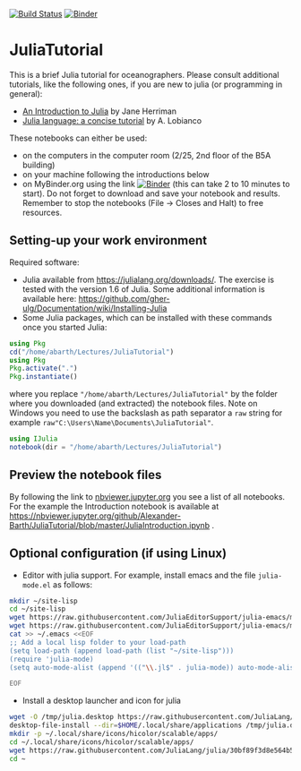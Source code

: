 [![Build Status](https://github.com/Alexander-Barth/JuliaTutorial/workflows/CI/badge.svg)](https://github.com/Alexander-Barth/JuliaTutorial/actions) [![Binder](https://mybinder.org/badge_logo.svg)](https://mybinder.org/v2/gh/Alexander-Barth/JuliaTutorial/master?filepath=Julia%20Tutorial%20of%20Data%20Analysis%20in%20Oceanography.ipynb)


# JuliaTutorial

This is a brief Julia tutorial for oceanographers. Please consult additional tutorials, like the following ones, if you are new to julia (or programming in general):

* [An Introduction to Julia](https://www.youtube.com/watch?v=8h8rQyEpiZA) by Jane Herriman
* [Julia language: a concise tutorial](https://syl1.gitbook.io/julia-language-a-concise-tutorial) by A. Lobianco

These notebooks can either be used:
* on the computers in the computer room (2/25, 2nd floor of the B5A building)
* on your machine following the introductions below
* on MyBinder.org using the link [![Binder](https://mybinder.org/badge_logo.svg)](https://mybinder.org/v2/gh/Alexander-Barth/JuliaTutorial/master?filepath=Julia%20Tutorial%20of%20Data%20Analysis%20in%20Oceanography.ipynb) (this can take 2 to 10 minutes to start). Do not forget to download and save your notebook and results. Remember to stop the notebooks (File -> Closes and Halt) to free resources.


## Setting-up your work environment

Required software:

* Julia available from https://julialang.org/downloads/. The exercise is tested with the version 1.6 of Julia. Some additional information is available here: https://github.com/gher-ulg/Documentation/wiki/Installing-Julia
* Some Julia packages, which can be installed with these commands once you started Julia:

```julia
using Pkg
cd("/home/abarth/Lectures/JuliaTutorial")
using Pkg
Pkg.activate(".")
Pkg.instantiate()
```
where you replace `"/home/abarth/Lectures/JuliaTutorial"` by the folder where you downloaded (and extracted) the notebook files. Note on Windows you need to use the backslash as path separator a `raw` string for example `raw"C:\Users\Name\Documents\JuliaTutorial"`.


```julia
using IJulia
notebook(dir = "/home/abarth/Lectures/JuliaTutorial")
```


## Preview the notebook files

By following the link to [nbviewer.jupyter.org](https://nbviewer.jupyter.org/github/Alexander-Barth/JuliaTutorial/tree/master/) you see a list of all notebooks. For the example the Introduction notebook is available at https://nbviewer.jupyter.org/github/Alexander-Barth/JuliaTutorial/blob/master/JuliaIntroduction.ipynb .

## Optional configuration (if using Linux)


* Editor with julia support. For example, install emacs and the file `julia-mode.el` as follows:

```bash
mkdir ~/site-lisp
cd ~/site-lisp
wget https://raw.githubusercontent.com/JuliaEditorSupport/julia-emacs/master/julia-mode.el
wget https://raw.githubusercontent.com/JuliaEditorSupport/julia-emacs/master/julia-latexsubs.el
cat >> ~/.emacs <<EOF
;; Add a local lisp folder to your load-path
(setq load-path (append load-path (list "~/site-lisp")))
(require 'julia-mode)
(setq auto-mode-alist (append '(("\\.jl$" . julia-mode)) auto-mode-alist))

EOF
```

* Install a desktop launcher and icon for julia

```bash
wget -O /tmp/julia.desktop https://raw.githubusercontent.com/JuliaLang/julia/e90f29db30f81f340d4f36669b27ac5a281e2a7f/contrib/julia.desktop
desktop-file-install --dir=$HOME/.local/share/applications /tmp/julia.desktop
mkdir -p ~/.local/share/icons/hicolor/scalable/apps/
cd ~/.local/share/icons/hicolor/scalable/apps/
wget https://raw.githubusercontent.com/JuliaLang/julia/30bf89f3d8e564b588b8e48993e92a551b384f2c/contrib/julia.svg
cd ~
```


